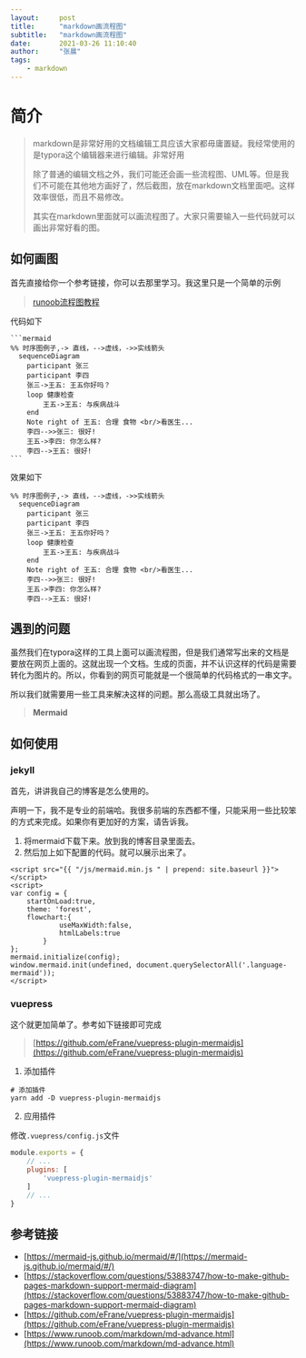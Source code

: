 ```yaml
---
layout:     post
title:      "markdown画流程图"
subtitle:   "markdown画流程图"
date:       2021-03-26 11:10:40
author:     "张晨"
tags:
    - markdown
---
```




# 简介

> markdown是非常好用的文档编辑工具应该大家都毋庸置疑。我经常使用的是typora这个编辑器来进行编辑。非常好用
>
> 除了普通的编辑文档之外，我们可能还会画一些流程图、UML等。但是我们不可能在其他地方画好了，然后截图，放在markdown文档里面吧。这样效率很低，而且不易修改。
>
> 其实在markdown里面就可以画流程图了。大家只需要输入一些代码就可以画出非常好看的图。



## 如何画图

首先直接给你一个参考链接，你可以去那里学习。我这里只是一个简单的示例

> [runoob流程图教程](https://www.runoob.com/markdown/md-advance.html)

代码如下

```
​```mermaid
%% 时序图例子,-> 直线，-->虚线，->>实线箭头
  sequenceDiagram
    participant 张三
    participant 李四
    张三->王五: 王五你好吗？
    loop 健康检查
        王五->王五: 与疾病战斗
    end
    Note right of 王五: 合理 食物 <br/>看医生...
    李四-->>张三: 很好!
    王五->李四: 你怎么样?
    李四-->王五: 很好!
​```
```

效果如下


```mermaid
%% 时序图例子,-> 直线，-->虚线，->>实线箭头
  sequenceDiagram
    participant 张三
    participant 李四
    张三->王五: 王五你好吗？
    loop 健康检查
        王五->王五: 与疾病战斗
    end
    Note right of 王五: 合理 食物 <br/>看医生...
    李四-->>张三: 很好!
    王五->李四: 你怎么样?
    李四-->王五: 很好!
```



## 遇到的问题

虽然我们在typora这样的工具上面可以画流程图，但是我们通常写出来的文档是要放在网页上面的。这就出现一个文档。生成的页面，并不认识这样的代码是需要转化为图片的。所以，你看到的网页可能就是一个很简单的代码格式的一串文字。

所以我们就需要用一些工具来解决这样的问题。那么高级工具就出场了。

>  **Mermaid**



## 如何使用

### jekyll

首先，讲讲我自己的博客是怎么使用的。

声明一下，我不是专业的前端哈。我很多前端的东西都不懂，只能采用一些比较笨的方式来完成。如果你有更加好的方案，请告诉我。

1. 将mermaid下载下来。放到我的博客目录里面去。
2. 然后加上如下配置的代码。就可以展示出来了。

```
<script src="{{ "/js/mermaid.min.js " | prepend: site.baseurl }}"></script>
<script>
var config = {
    startOnLoad:true,
    theme: 'forest',
    flowchart:{
            useMaxWidth:false,
            htmlLabels:true
        }
};
mermaid.initialize(config);
window.mermaid.init(undefined, document.querySelectorAll('.language-mermaid'));
</script>
```



### vuepress

这个就更加简单了。参考如下链接即可完成

> [https://github.com/eFrane/vuepress-plugin-mermaidjs](https://github.com/eFrane/vuepress-plugin-mermaidjs)



1. 添加插件

```
# 添加插件
yarn add -D vuepress-plugin-mermaidjs
```

2. 应用插件

修改`.vuepress/config.js`文件

```js
module.exports = {
    // ...
    plugins: [
        'vuepress-plugin-mermaidjs'
    ]
    // ...
}
```



## 参考链接

- [https://mermaid-js.github.io/mermaid/#/](https://mermaid-js.github.io/mermaid/#/)
- [https://stackoverflow.com/questions/53883747/how-to-make-github-pages-markdown-support-mermaid-diagram](https://stackoverflow.com/questions/53883747/how-to-make-github-pages-markdown-support-mermaid-diagram)
- [https://github.com/eFrane/vuepress-plugin-mermaidjs](https://github.com/eFrane/vuepress-plugin-mermaidjs)
- [https://www.runoob.com/markdown/md-advance.html](https://www.runoob.com/markdown/md-advance.html)

